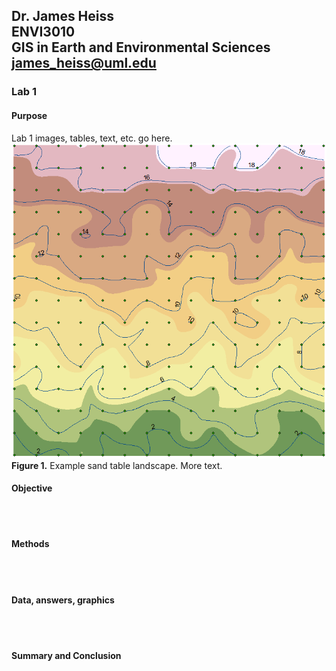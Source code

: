 ## Dr. James Heiss <br> ENVI3010 <br> GIS in Earth and Environmental Sciences <br> james_heiss@uml.edu
### Lab 1

#### Purpose
Lab 1 images, tables, text, etc. go here.
![hover-over text](SandTable.png)
**Figure 1.** Example sand table landscape.
More text.


#### Objective
<br><br>
#### Methods
<br><br>
#### Data, answers, graphics
<br><br>
#### Summary and Conclusion


